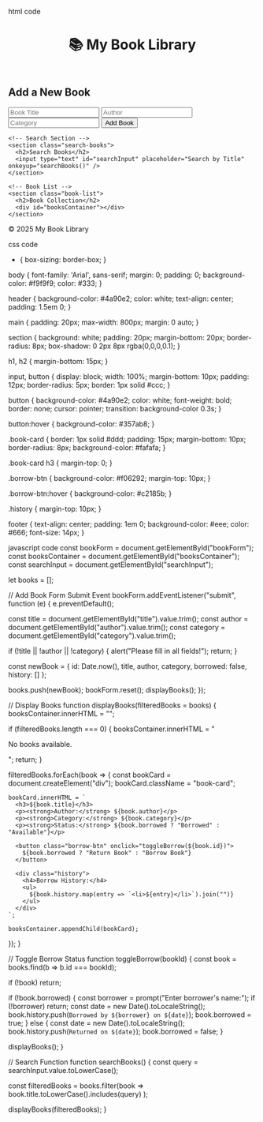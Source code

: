 html code
<!DOCTYPE html>
<html lang="en">
<head>
  <meta charset="UTF-8" />
  <meta name="viewport" content="width=device-width, initial-scale=1.0"/>
  <title>Personal Book Library</title>
  <link rel="stylesheet" href="code3.css" />
</head>
<body>

  <header>
    <h1>📚 My Book Library</h1>
  </header>

  <main>
    <!-- Add Book Form -->
    <section class="add-book">
      <h2>Add a New Book</h2>
      <form id="bookForm">
        <input type="text" id="title" placeholder="Book Title" required />
        <input type="text" id="author" placeholder="Author" required />
        <input type="text" id="category" placeholder="Category" required />
        <button type="submit">Add Book</button>
      </form>
    </section>

    <!-- Search Section -->
    <section class="search-books">
      <h2>Search Books</h2>
      <input type="text" id="searchInput" placeholder="Search by Title" onkeyup="searchBooks()" />
    </section>

    <!-- Book List -->
    <section class="book-list">
      <h2>Book Collection</h2>
      <div id="booksContainer"></div>
    </section>
  </main>

  <footer>
    <p>&copy; 2025 My Book Library</p>
  </footer>

  <script src="code3.js"></script>
</body>
</html>

css code
* {
  box-sizing: border-box;
}

body {
  font-family: 'Arial', sans-serif;
  margin: 0;
  padding: 0;
  background-color: #f9f9f9;
  color: #333;
}

header {
  background-color: #4a90e2;
  color: white;
  text-align: center;
  padding: 1.5em 0;
}

main {
  padding: 20px;
  max-width: 800px;
  margin: 0 auto;
}

section {
  background: white;
  padding: 20px;
  margin-bottom: 20px;
  border-radius: 8px;
  box-shadow: 0 2px 8px rgba(0,0,0,0.1);
}

h1, h2 {
  margin-bottom: 15px;
}

input, button {
  display: block;
  width: 100%;
  margin-bottom: 10px;
  padding: 12px;
  border-radius: 5px;
  border: 1px solid #ccc;
}

button {
  background-color: #4a90e2;
  color: white;
  font-weight: bold;
  border: none;
  cursor: pointer;
  transition: background-color 0.3s;
}

button:hover {
  background-color: #357ab8;
}

.book-card {
  border: 1px solid #ddd;
  padding: 15px;
  margin-bottom: 10px;
  border-radius: 8px;
  background-color: #fafafa;
}

.book-card h3 {
  margin-top: 0;
}

.borrow-btn {
  background-color: #f06292;
  margin-top: 10px;
}

.borrow-btn:hover {
  background-color: #c2185b;
}

.history {
  margin-top: 10px;
}

footer {
  text-align: center;
  padding: 1em 0;
  background-color: #eee;
  color: #666;
  font-size: 14px;
}

javascript code
const bookForm = document.getElementById("bookForm");
const booksContainer = document.getElementById("booksContainer");
const searchInput = document.getElementById("searchInput");

let books = [];

// Add Book Form Submit Event
bookForm.addEventListener("submit", function (e) {
  e.preventDefault();

  const title = document.getElementById("title").value.trim();
  const author = document.getElementById("author").value.trim();
  const category = document.getElementById("category").value.trim();

  if (!title || !author || !category) {
    alert("Please fill in all fields!");
    return;
  }

  const newBook = {
    id: Date.now(),
    title,
    author,
    category,
    borrowed: false,
    history: []
  };

  books.push(newBook);
  bookForm.reset();
  displayBooks();
});

// Display Books
function displayBooks(filteredBooks = books) {
  booksContainer.innerHTML = "";

  if (filteredBooks.length === 0) {
    booksContainer.innerHTML = "<p>No books available.</p>";
    return;
  }

  filteredBooks.forEach(book => {
    const bookCard = document.createElement("div");
    bookCard.className = "book-card";

    bookCard.innerHTML = `
      <h3>${book.title}</h3>
      <p><strong>Author:</strong> ${book.author}</p>
      <p><strong>Category:</strong> ${book.category}</p>
      <p><strong>Status:</strong> ${book.borrowed ? "Borrowed" : "Available"}</p>

      <button class="borrow-btn" onclick="toggleBorrow(${book.id})">
        ${book.borrowed ? "Return Book" : "Borrow Book"}
      </button>

      <div class="history">
        <h4>Borrow History:</h4>
        <ul>
          ${book.history.map(entry => `<li>${entry}</li>`).join("")}
        </ul>
      </div>
    `;

    booksContainer.appendChild(bookCard);
  });
}

// Toggle Borrow Status
function toggleBorrow(bookId) {
  const book = books.find(b => b.id === bookId);

  if (!book) return;

  if (!book.borrowed) {
    const borrower = prompt("Enter borrower's name:");
    if (!borrower) return;
    const date = new Date().toLocaleString();
    book.history.push(`Borrowed by ${borrower} on ${date}`);
    book.borrowed = true;
  } else {
    const date = new Date().toLocaleString();
    book.history.push(`Returned on ${date}`);
    book.borrowed = false;
  }

  displayBooks();
}

// Search Function
function searchBooks() {
  const query = searchInput.value.toLowerCase();

  const filteredBooks = books.filter(book =>
    book.title.toLowerCase().includes(query)
  );

  displayBooks(filteredBooks);
}

